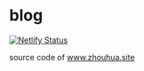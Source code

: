 # blog

[![Netlify Status](https://api.netlify.com/api/v1/badges/47323ece-6e73-4624-a42e-a9660efd5301/deploy-status)](https://app.netlify.com/sites/zhouhua/deploys)

source code of www.zhouhua.site
